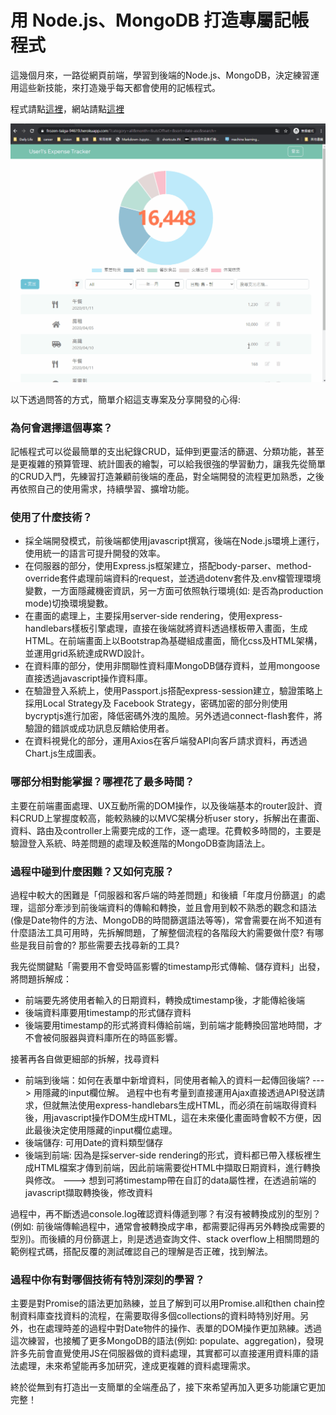 #  用 Node.js、MongoDB 打造專屬記帳程式

這幾個月來，一路從網頁前端，學習到後端的Node.js、MongoDB，決定練習運用這些新技能，來打造幾乎每天都會使用的記帳程式。

程式請點[這裡](https://github.com/Kaikai8888/expense-tracker)，網站請點[這裡](https://frozen-taiga-94619.herokuapp.com/)

![](https://github.com/Kaikai8888/expense-tracker/raw/master/screenshot/expense-tracker-demo-4.gif)

以下透過問答的方式，簡單介紹這支專案及分享開發的心得:

### 為何會選擇這個專案？

記帳程式可以從最簡單的支出紀錄CRUD，延伸到更靈活的篩選、分類功能，甚至是更複雜的預算管理、統計圖表的繪製，可以給我很強的學習動力，讓我先從簡單的CRUD入門，先練習打造兼顧前後端的產品，對全端開發的流程更加熟悉，之後再依照自己的使用需求，持續學習、擴增功能。

### 使用了什麼技術？

* 採全端開發模式，前後端都使用javascript撰寫，後端在Node.js環境上運行，使用統一的語言可提升開發的效率。
* 在伺服器的部分，使用Express.js框架建立，搭配body-parser、method-override套件處理前端資料的request，並透過dotenv套件及.env檔管理環境變數，一方面隱藏機密資訊，另一方面可依照執行環境(如: 是否為production mode)切換環境變數。
* 在畫面的處理上，主要採用server-side rendering，使用express-handlebars樣板引擎處理，直接在後端就將資料透過樣板帶入畫面，生成HTML。在前端畫面上以Bootstrap為基礎組成畫面，簡化css及HTML架構，並運用grid系統達成RWD設計。
* 在資料庫的部分，使用非關聯性資料庫MongoDB儲存資料，並用mongoose直接透過javascript操作資料庫。
* 在驗證登入系統上，使用Passport.js搭配express-session建立，驗證策略上採用Local Strategy及 Facebook Strategy，密碼加密的部分則使用bycryptjs進行加密，降低密碼外洩的風險。另外透過connect-flash套件，將驗證的錯誤或成功訊息反饋給使用者。
* 在資料視覺化的部分，運用Axios在客戶端發API向客戶請求資料，再透過Chart.js生成圖表。
### 哪部分相對能掌握？哪裡花了最多時間？

主要在前端畫面處理、UX互動所需的DOM操作，以及後端基本的router設計、資料CRUD上掌握度較高，能較熟練的以MVC架構分析user story，拆解出在畫面、資料、路由及controller上需要完成的工作，逐一處理。花費較多時間的，主要是驗證登入系統、時差問題的處理及較進階的MongoDB查詢語法上。

### 過程中碰到什麼困難？又如何克服？

過程中較大的困難是「伺服器和客戶端的時差問題」和後續「年度月份篩選」的處理，這部分牽涉到前後端資料的傳輸和轉換，並且會用到較不熟悉的觀念和語法(像是Date物件的方法、MongoDB的時間篩選語法等等)，常會需要在尚不知道有什麼語法工具可用時，先拆解問題，了解整個流程的各階段大約需要做什麼? 有哪些是我目前會的? 那些需要去找尋新的工具?

我先從關鍵點「需要用不會受時區影響的timestamp形式傳輸、儲存資料」出發，將問題拆解成：

* 前端要先將使用者輸入的日期資料，轉換成timestamp後，才能傳給後端
* 後端資料庫要用timestamp的形式儲存資料
* 後端要用timestamp的形式將資料傳給前端，到前端才能轉換回當地時間，才不會被伺服器與資料庫所在的時區影響。


接著再各自做更細部的拆解，找尋資料

* 前端到後端：如何在表單中新增資料，同使用者輸入的資料一起傳回後端? ---> 用隱藏的input欄位解。
  過程中也有考量到直接運用Ajax直接透過API發送請求，但就無法使用express-handlebars生成HTML，而必須在前端取得資料後，用javascript操作DOM生成HTML，這在未來優化畫面時會較不方便，因此最後決定使用隱藏的input欄位處理。
* 後端儲存: 可用Date的資料類型儲存
* 後端到前端:  因為是採server-side rendering的形式，資料都已帶入樣板裡生成HTML檔案才傳到前端，因此前端需要從HTML中擷取日期資料，進行轉換與修改。 ---> 想到可將timestamp帶在自訂的data屬性裡，在透過前端的javascript擷取轉換後，修改資料

過程中，再不斷透過console.log確認資料傳遞到哪？有沒有被轉換成別的型別？(例如: 前後端傳輸過程中，通常會被轉換成字串，都需要記得再另外轉換成需要的型別)。而後續的月份篩選上，則是透過查詢文件、stack overflow上相關問題的範例程式碼，搭配反覆的測試確認自己的理解是否正確，找到解法。

### 過程中你有對哪個技術有特別深刻的學習？

主要是對Promise的語法更加熟練，並且了解到可以用Promise.all和then chain控制資料庫查找資料的流程，在需要取得多個collections的資料時特別好用。另外，也在處理時差的過程中對Date物件的操作、表單的DOM操作更加熟練。透過這次練習，也接觸了更多MongoDB的語法(例如: populate、aggregation)，發現許多先前會直覺使用JS在伺服器做的資料處理，其實都可以直接運用資料庫的語法處理，未來希望能再多加研究，達成更複雜的資料處理需求。

終於從無到有打造出一支簡單的全端產品了，接下來希望再加入更多功能讓它更加完整！